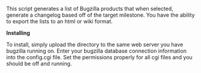 This script generates a list of Bugzilla products that when selected, generate a changelog based off of the target milestone. You have the ability to export the lists to an html or wiki format.

**Installing**

To install, simply upload the directory to the same web server you have bugzilla running on. Enter your bugzilla database connection information into the config.cgi file. Set the permissions properly for all cgi files and you should be off and running.